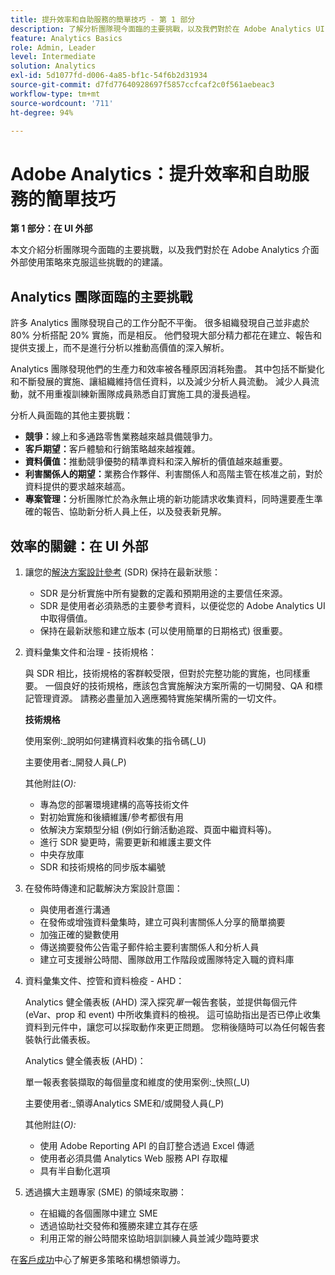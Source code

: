 ```yaml
---
title: 提升效率和自助服務的簡單技巧 - 第 1 部分
description: 了解分析團隊現今面臨的主要挑戰，以及我們對於在 Adobe Analytics UI 外部使用策略來克服這些挑戰的建議。
feature: Analytics Basics
role: Admin, Leader
level: Intermediate
solution: Analytics
exl-id: 5d1077fd-d006-4a85-bf1c-54f6b2d31934
source-git-commit: d7fd77640928697f5857ccfcaf2c0f561aebeac3
workflow-type: tm+mt
source-wordcount: '711'
ht-degree: 94%

---
```


# Adobe Analytics：提升效率和自助服務的簡單技巧

**第 1 部分：在 UI 外部**

本文介紹分析團隊現今面臨的主要挑戰，以及我們對於在 Adobe Analytics 介面外部使用策略來克服這些挑戰的的建議。

## Analytics 團隊面臨的主要挑戰

許多 Analytics 團隊發現自己的工作分配不平衡。 很多組織發現自己並非處於 80% 分析搭配 20% 實施，而是相反。 他們發現大部分精力都花在建立、報告和提供支援上，而不是進行分析以推動高價值的深入解析。

Analytics 團隊發現他們的生產力和效率被各種原因消耗殆盡。 其中包括不斷變化和不斷發展的實施、讓組織維持信任資料，以及減少分析人員流動。 減少人員流動，就不用重複訓練新團隊成員熟悉自訂實施工具的漫長過程。

分析人員面臨的其他主要挑戰：

* **競爭：**&#x200B;線上和多通路零售業務越來越具備競爭力。
* **客戶期望：**&#x200B;客戶體驗和行銷策略越來越複雜。
* **資料價值：**&#x200B;推動競爭優勢的精準資料和深入解析的價值越來越重要。
* **利害關係人的期望：**&#x200B;業務合作夥伴、利害關係人和高階主管在核准之前，對於資料提供的要求越來越高。
* **專案管理：**&#x200B;分析團隊忙於為永無止境的新功能請求收集資料，同時還要產生準確的報告、協助新分析人員上任，以及發表新見解。

## 效率的關鍵：在 UI 外部

1. 讓您的[解決方案設計參考](/help/implementation/implementation-basics/creating-and-maintaining-an-sdr.md) (SDR) 保持在最新狀態：

   * SDR 是分析實施中所有變數的定義和預期用途的主要信任來源。
   * SDR 是使用者必須熟悉的主要參考資料，以便從您的 Adobe Analytics UI 中取得價值。
   * 保持在最新狀態和建立版本 (可以使用簡單的日期格式) 很重要。

1. 資料彙集文件和治理 - 技術規格：

   與 SDR 相比，技術規格的客群較受限，但對於完整功能的實施，也同樣重要。 一個良好的技術規格，應該包含實施解決方案所需的一切開發、QA 和標記管理資源。 請務必盡量加入適應獨特實施架構所需的一切文件。

   **技術規格**

   使用案例&#x200B;:_說明如何建構資料收集的指令碼(_U)

   主要使用者&#x200B;:_開發人員(_P)

   其他附註(_O):_

   * 專為您的部署環境建構的高等技術文件
   * 對初始實施和後續維護/參考都很有用
   * 依解決方案類型分組 (例如行銷活動追蹤、頁面中繼資料等)。
   * 進行 SDR 變更時，需要更新和維護主要文件
   * 中央存放庫
   * SDR 和技術規格的同步版本編號

1. 在發佈時傳達和記載解決方案設計意圖：

   * 與使用者進行溝通
   * 在發佈或增強資料彙集時，建立可與利害關係人分享的簡單摘要
   * 加強正確的變數使用
   * 傳送摘要發佈公告電子郵件給主要利害關係人和分析人員
   * 建立可支援辦公時間、團隊啟用工作階段或團隊特定入職的資料庫

1. 資料彙集文件、控管和資料檢疫 - AHD：

   Analytics 健全儀表板 (AHD) 深入探究&#x200B;_單一_&#x200B;報告套裝，並提供每個元件 (eVar、prop 和 event) 中所收集資料的檢視。 這可協助指出是否已停止收集資料到元件中，讓您可以採取動作來更正問題。 您稍後隨時可以為任何報告套裝執行此儀表板。

   Analytics 健全儀表板 (AHD)：

   單一報表套裝擷取的每個量度和維度的使用案例&#x200B;:_快照(_U)

   主要使用者&#x200B;:_領導Analytics SME和/或開發人員(_P)

   其他附註(_O):_
   * 使用 Adobe Reporting API 的自訂整合透過 Excel 傳遞
   * 使用者必須具備 Analytics Web 服務 API 存取權
   * 具有半自動化選項

1. 透過擴大主題專家 (SME) 的領域來取勝：

   * 在組織的各個團隊中建立 SME
   * 透過協助社交發佈和獲勝來建立其存在感
   * 利用正常的辦公時間來協助培訓訓練人員並減少臨時要求

在[客戶成功](https://experienceleague.adobe.com/docs/customer-success/customer-success/overview.html?lang=zh-Hant)中心了解更多策略和構想領導力。